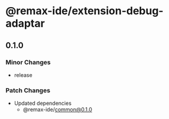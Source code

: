 # @remax-ide/extension-debug-adaptar

## 0.1.0

### Minor Changes

- release

### Patch Changes

- Updated dependencies
  - @remax-ide/common@0.1.0
